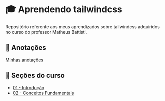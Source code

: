 # 🎓 Aprendendo tailwindcss

Repositório referente aos meus aprendizados sobre tailwindcss adquiridos no curso do professor Matheus Battisti.

## 📑 Anotações

[Minhas anotações](https://github.com/luan11/learn-tailwindcss/blob/main/notes.md)

## 📌 Seções do curso

- [01 - Introdução](https://github.com/luan11/learn-tailwindcss/blob/main/01-intro)
- [02 - Conceitos Fundamentais](https://github.com/luan11/learn-tailwindcss/blob/main/02-concepts)
